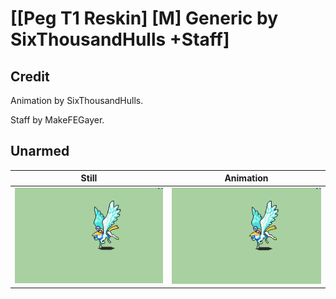 # [\[Peg T1 Reskin\] \[M\] Generic by SixThousandHulls +Staff]

## Credit

Animation by SixThousandHulls.

Staff by MakeFEGayer.
	
## Unarmed

| Still | Animation |
| :---: | :-------: |
| ![Unarmed still](./Unarmed_000.png) | ![Unarmed animation](./Unarmed.gif) |
